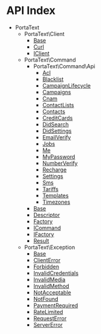 API Index
=========

* PortaText
    * PortaText\Client
        * [Base](PortaText-Client-Base.md)
        * [Curl](PortaText-Client-Curl.md)
        * [IClient](PortaText-Client-IClient.md)
    * PortaText\Command
        * PortaText\Command\Api
            * [Acl](PortaText-Command-Api-Acl.md)
            * [Blacklist](PortaText-Command-Api-Blacklist.md)
            * [CampaignLifecycle](PortaText-Command-Api-CampaignLifecycle.md)
            * [Campaigns](PortaText-Command-Api-Campaigns.md)
            * [Cnam](PortaText-Command-Api-Cnam.md)
            * [ContactLists](PortaText-Command-Api-ContactLists.md)
            * [Contacts](PortaText-Command-Api-Contacts.md)
            * [CreditCards](PortaText-Command-Api-CreditCards.md)
            * [DidSearch](PortaText-Command-Api-DidSearch.md)
            * [DidSettings](PortaText-Command-Api-DidSettings.md)
            * [EmailVerify](PortaText-Command-Api-EmailVerify.md)
            * [Jobs](PortaText-Command-Api-Jobs.md)
            * [Me](PortaText-Command-Api-Me.md)
            * [MyPassword](PortaText-Command-Api-MyPassword.md)
            * [NumberVerify](PortaText-Command-Api-NumberVerify.md)
            * [Recharge](PortaText-Command-Api-Recharge.md)
            * [Settings](PortaText-Command-Api-Settings.md)
            * [Sms](PortaText-Command-Api-Sms.md)
            * [Tariffs](PortaText-Command-Api-Tariffs.md)
            * [Templates](PortaText-Command-Api-Templates.md)
            * [Timezones](PortaText-Command-Api-Timezones.md)
        * [Base](PortaText-Command-Base.md)
        * [Descriptor](PortaText-Command-Descriptor.md)
        * [Factory](PortaText-Command-Factory.md)
        * [ICommand](PortaText-Command-ICommand.md)
        * [IFactory](PortaText-Command-IFactory.md)
        * [Result](PortaText-Command-Result.md)
    * PortaText\Exception
        * [Base](PortaText-Exception-Base.md)
        * [ClientError](PortaText-Exception-ClientError.md)
        * [Forbidden](PortaText-Exception-Forbidden.md)
        * [InvalidCredentials](PortaText-Exception-InvalidCredentials.md)
        * [InvalidMedia](PortaText-Exception-InvalidMedia.md)
        * [InvalidMethod](PortaText-Exception-InvalidMethod.md)
        * [NotAcceptable](PortaText-Exception-NotAcceptable.md)
        * [NotFound](PortaText-Exception-NotFound.md)
        * [PaymentRequired](PortaText-Exception-PaymentRequired.md)
        * [RateLimited](PortaText-Exception-RateLimited.md)
        * [RequestError](PortaText-Exception-RequestError.md)
        * [ServerError](PortaText-Exception-ServerError.md)

